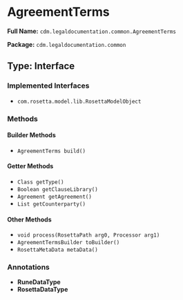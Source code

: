 # AgreementTerms

**Full Name:** `cdm.legaldocumentation.common.AgreementTerms`

**Package:** `cdm.legaldocumentation.common`

## Type: Interface

### Implemented Interfaces

- `com.rosetta.model.lib.RosettaModelObject`

### Methods

#### Builder Methods

- `AgreementTerms build()`

#### Getter Methods

- `Class getType()`
- `Boolean getClauseLibrary()`
- `Agreement getAgreement()`
- `List getCounterparty()`

#### Other Methods

- `void process(RosettaPath arg0, Processor arg1)`
- `AgreementTermsBuilder toBuilder()`
- `RosettaMetaData metaData()`

### Annotations

- **RuneDataType**
- **RosettaDataType**

